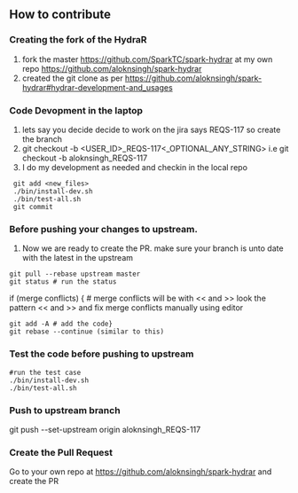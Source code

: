 ## How to contribute 

### Creating the fork of the HydraR
1) fork the master https://github.com/SparkTC/spark-hydrar at my own repo https://github.com/aloknsingh/spark-hydrar
2) created the git clone as per https://github.com/aloknsingh/spark-hydrar#hydrar-development-and_usages

### Code Devopment in the laptop 
1) lets say you decide decide to work on the jira says REQS-117 so create the branch
2) git checkout -b <USER_ID>_REQS-117<_OPTIONAL_ANY_STRING> i.e git checkout -b aloknsingh_REQS-117
3) I do my development as needed and checkin in the local repo

 ```
  git add <new_files>
  ./bin/install-dev.sh
  ./bin/test-all.sh
  git commit
  ```

### Before pushing your changes to upstream.
1) Now we are ready to create the PR. make sure your branch is unto date with the latest in the upstream

```
git pull --rebase upstream master
git status # run the status
```

if (merge conflicts) { # merge conflicts will be with << and >>
 look the pattern <<  and >> and fix merge conflicts manually using editor

```
git add -A # add the code}
git rebase --continue (similar to this)
```

### Test the code before pushing to upstream

```
#run the test case
./bin/install-dev.sh
./bin/test-all.sh
```

### Push to upstream branch

git push --set-upstream origin aloknsingh_REQS-117

### Create the Pull Request 
Go to your own repo at  https://github.com/aloknsingh/spark-hydrar and create the PR
